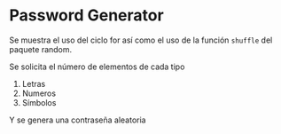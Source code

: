 Password Generator
==================

Se muestra el uso del ciclo for así como el uso de la función `shuffle` del
paquete random.

Se solicita el número de elementos de cada tipo
1. Letras
2. Numeros
3. Símbolos

Y se genera una contraseña aleatoria
